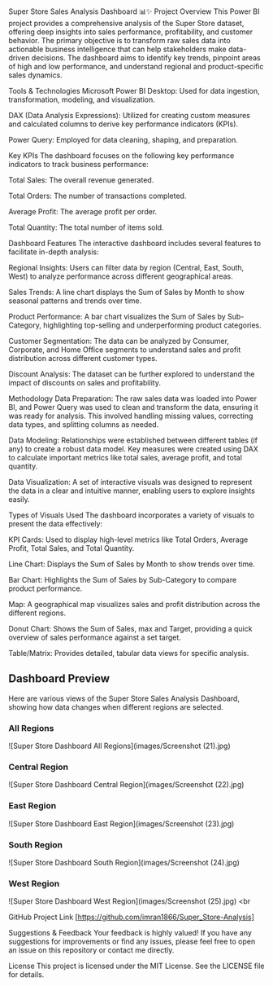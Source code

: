 Super Store Sales Analysis Dashboard 📊✨
Project Overview
This Power BI project provides a comprehensive analysis of the Super Store dataset, offering deep insights into sales performance, profitability, and customer behavior. The primary objective is to transform raw sales data into actionable business intelligence that can help stakeholders make data-driven decisions. The dashboard aims to identify key trends, pinpoint areas of high and low performance, and understand regional and product-specific sales dynamics.

Tools & Technologies
Microsoft Power BI Desktop: Used for data ingestion, transformation, modeling, and visualization.

DAX (Data Analysis Expressions): Utilized for creating custom measures and calculated columns to derive key performance indicators (KPIs).

Power Query: Employed for data cleaning, shaping, and preparation.

Key KPIs
The dashboard focuses on the following key performance indicators to track business performance:

Total Sales: The overall revenue generated.

Total Orders: The number of transactions completed.

Average Profit: The average profit per order.

Total Quantity: The total number of items sold.

Dashboard Features
The interactive dashboard includes several features to facilitate in-depth analysis:

Regional Insights: Users can filter data by region (Central, East, South, West) to analyze performance across different geographical areas.

Sales Trends: A line chart displays the Sum of Sales by Month to show seasonal patterns and trends over time.

Product Performance: A bar chart visualizes the Sum of Sales by Sub-Category, highlighting top-selling and underperforming product categories.

Customer Segmentation: The data can be analyzed by Consumer, Corporate, and Home Office segments to understand sales and profit distribution across different customer types.

Discount Analysis: The dataset can be further explored to understand the impact of discounts on sales and profitability.

Methodology
Data Preparation: The raw sales data was loaded into Power BI, and Power Query was used to clean and transform the data, ensuring it was ready for analysis. This involved handling missing values, correcting data types, and splitting columns as needed.

Data Modeling: Relationships were established between different tables (if any) to create a robust data model. Key measures were created using DAX to calculate important metrics like total sales, average profit, and total quantity.

Data Visualization: A set of interactive visuals was designed to represent the data in a clear and intuitive manner, enabling users to explore insights easily.

Types of Visuals Used
The dashboard incorporates a variety of visuals to present the data effectively:

KPI Cards: Used to display high-level metrics like Total Orders, Average Profit, Total Sales, and Total Quantity.

Line Chart: Displays the Sum of Sales by Month to show trends over time.

Bar Chart: Highlights the Sum of Sales by Sub-Category to compare product performance.

Map: A geographical map visualizes sales and profit distribution across the different regions.

Donut Chart: Shows the Sum of Sales, max and Target, providing a quick overview of sales performance against a set target.

Table/Matrix: Provides detailed, tabular data views for specific analysis.


## Dashboard Preview

Here are various views of the Super Store Sales Analysis Dashboard, showing how data changes when different regions are selected.

### All Regions
![Super Store Dashboard All Regions](images/Screenshot (21).jpg)
<br>

### Central Region
![Super Store Dashboard Central Region](images/Screenshot (22).jpg)
<br>

### East Region
![Super Store Dashboard East Region](images/Screenshot (23).jpg)
<br>

### South Region
![Super Store Dashboard South Region](images/Screenshot (24).jpg)
<br>

### West Region
![Super Store Dashboard West Region](images/Screenshot (25).jpg)
<br


GitHub Project Link
[https://github.com/imran1866/Super_Store-Analysis]

Suggestions & Feedback
Your feedback is highly valued! If you have any suggestions for improvements or find any issues, please feel free to open an issue on this repository or contact me directly.

License
This project is licensed under the MIT License. See the LICENSE file for details.

